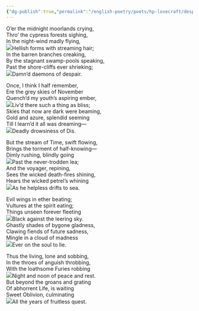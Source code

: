 ```yaml
---
{"dg-publish":true,"permalink":"/english-poetry/poets/hp-lovecraft/despair/"}
---
```



O’er the midnight moorlands crying,  
Thro’ the cypress forests sighing,  
In the night-wind madly flying,  
![](https://www.hplovecraft.com/pics/PixelClear.gif)Hellish forms with streaming hair;  
In the barren branches creaking,  
By the stagnant swamp-pools speaking,  
Past the shore-cliffs ever shrieking;  
![](https://www.hplovecraft.com/pics/PixelClear.gif)Damn’d daemons of despair.  
  
Once, I think I half remember,  
Ere the grey skies of November  
Quench’d my youth’s aspiring ember,  
![](https://www.hplovecraft.com/pics/PixelClear.gif)Liv’d there such a thing as bliss;  
Skies that now are dark were beaming,  
Gold and azure, splendid seeming  
Till I learn’d it all was dreaming—  
![](https://www.hplovecraft.com/pics/PixelClear.gif)Deadly drowsiness of Dis.  
  
But the stream of Time, swift flowing,  
Brings the torment of half-knowing—  
Dimly rushing, blindly going  
![](https://www.hplovecraft.com/pics/PixelClear.gif)Past the never-trodden lea;  
And the voyager, repining,  
Sees the wicked death-fires shining,  
Hears the wicked petrel’s whining  
![](https://www.hplovecraft.com/pics/PixelClear.gif)As he helpless drifts to sea.  
  
Evil wings in ether beating;  
Vultures at the spirit eating;  
Things unseen forever fleeting  
![](https://www.hplovecraft.com/pics/PixelClear.gif)Black against the leering sky.  
Ghastly shades of bygone gladness,  
Clawing fiends of future sadness,  
Mingle in a cloud of madness  
![](https://www.hplovecraft.com/pics/PixelClear.gif)Ever on the soul to lie.  
  
Thus the living, lone and sobbing,  
In the throes of anguish throbbing,  
With the loathsome Furies robbing  
![](https://www.hplovecraft.com/pics/PixelClear.gif)Night and noon of peace and rest.  
But beyond the groans and grating  
Of abhorrent Life, is waiting  
Sweet Oblivion, culminating  
![](https://www.hplovecraft.com/pics/PixelClear.gif)All the years of fruitless quest.